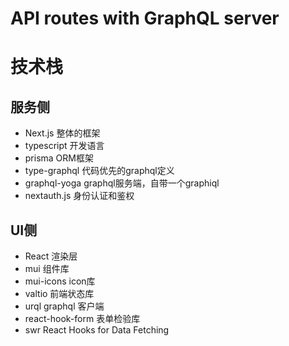 # API routes with GraphQL server

# 技术栈

## 服务侧
<!-- 服务端 -->
- Next.js 整体的框架
- typescript 开发语言
- prisma ORM框架
- type-graphql 代码优先的graphql定义
- graphql-yoga graphql服务端，自带一个graphiql
- nextauth.js 身份认证和鉴权

## UI侧
- React 渲染层
- mui 组件库
- mui-icons icon库
- valtio 前端状态库
- urql graphql 客户端
- react-hook-form 表单检验库
- swr React Hooks for Data Fetching
